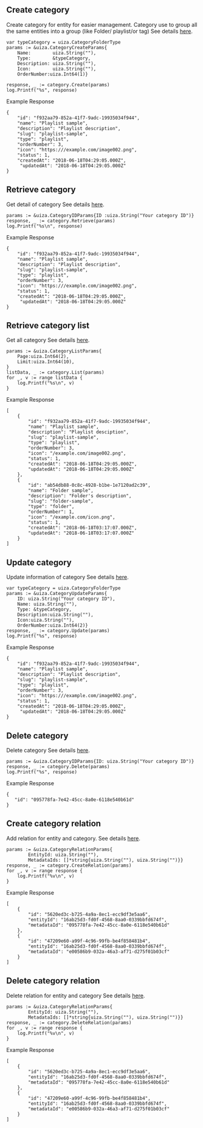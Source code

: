 ## Create category
Create category for entity for easier management. Category use to group all the same entities into a group (like Folder/ playlist/or tag)
See details [here](https://docs.uiza.io/#create-category).

```golang
var typeCategory = uiza.CategoryFolderType
params := &uiza.CategoryCreateParams{
	Name:        uiza.String(""),
	Type:        &typeCategory,
	Description: uiza.String(""),
	Icon:        uiza.String(""),
	OrderNumber:uiza.Int64(1)}

response, _ := category.Create(params)
log.Printf("%s", response)
```

Example Response
```golang
{
    "id": "f932aa79-852a-41f7-9adc-19935034f944",
    "name": "Playlist sample",
    "description": "Playlist description",
    "slug": "playlist-sample",
    "type": "playlist",
    "orderNumber": 3,
    "icon": "https:///example.com/image002.png",
    "status": 1,
    "createdAt": "2018-06-18T04:29:05.000Z",
     "updatedAt": "2018-06-18T04:29:05.000Z"
}
```
## Retrieve category
Get detail of category
See details [here](https://docs.uiza.io/#retrieve-category).

```golang
params := &uiza.CategoryIDParams{ID :uiza.String("Your category ID")}
response, _ := category.Retrieve(params)
log.Printf("%s\n", response)

```

Example Response

```golang
{
    "id": "f932aa79-852a-41f7-9adc-19935034f944",
    "name": "Playlist sample",
    "description": "Playlist description",
    "slug": "playlist-sample",
    "type": "playlist",
    "orderNumber": 3,
    "icon": "https:///example.com/image002.png",
    "status": 1,
    "createdAt": "2018-06-18T04:29:05.000Z",
     "updatedAt": "2018-06-18T04:29:05.000Z"
}
```
## Retrieve category list
Get all category
See details [here](https://docs.uiza.io/#retrieve-category-list).
```golang
params := &uiza.CategoryListParams{
    Page:uiza.Int64(2),
    Limit:uiza.Int64(10),
}
listData, _ := category.List(params)
for _, v := range listData {
    log.Printf("%s\n", v)
}
```

Example Response

```golang
[
    {
        "id": "f932aa79-852a-41f7-9adc-19935034f944",
        "name": "Playlist sample",
        "description": "Playlist desciption",
        "slug": "playlist-sample",
        "type": "playlist",
        "orderNumber": 3,
        "icon": "/example.com/image002.png",
        "status": 1,
        "createdAt": "2018-06-18T04:29:05.000Z",
        "updatedAt": "2018-06-18T04:29:05.000Z"
    },
    {
        "id": "ab54db88-0c8c-4928-b1be-1e7120ad2c39",
        "name": "Folder sample",
        "description": "Folder's description",
        "slug": "folder-sample",
        "type": "folder",
        "orderNumber": 1,
        "icon": "/example.com/icon.png",
        "status": 1,
        "createdAt": "2018-06-18T03:17:07.000Z",
        "updatedAt": "2018-06-18T03:17:07.000Z"
    }
]
```
## Update category
Update information of category
See details [here](https://docs.uiza.io/#update-category).

```golang
var typeCategory = uiza.CategoryFolderType
params := &uiza.CategoryUpdateParams{
	ID: uiza.String("Your category ID"),
	Name: uiza.String(""),
	Type: &typeCategory,
	Description:uiza.String(""),
	Icon:uiza.String(""),
	OrderNumber:uiza.Int64(2)}
response, _ := category.Update(params)
log.Printf("%s", response)
```

Example Response

```golang
{
    "id": "f932aa79-852a-41f7-9adc-19935034f944",
    "name": "Playlist sample",
    "description": "Playlist description",
    "slug": "playlist-sample",
    "type": "playlist",
    "orderNumber": 3,
    "icon": "https:///example.com/image002.png",
    "status": 1,
    "createdAt": "2018-06-18T04:29:05.000Z",
     "updatedAt": "2018-06-18T04:29:05.000Z"
}
```
## Delete category
Delete category
See details [here](https://docs.uiza.io/#delete-category).
```golang
params := &uiza.CategoryIDParams{ID: uiza.String("Your category ID")}
response, _ := category.Delete(params)
log.Printf("%s", response)
```

Example Response

```golang
{
   "id": "095778fa-7e42-45cc-8a0e-6118e540b61d"
}
```
## Create category relation
Add relation for entity and category.
See details [here](https://docs.uiza.io/#create-category-relation).
```golang
params := &uiza.CategoryRelationParams{
		EntityId: uiza.String(""),
		MetadataIds: []*string{uiza.String(""), uiza.String("")}}
response, _ := category.CreateRelation(params)
for _, v := range response {
	log.Printf("%v\n", v)
}
```

Example Response

```golang
[
    {
        "id": "5620ed3c-b725-4a9a-8ec1-ecc9df3e5aa6",
        "entityId": "16ab25d3-fd0f-4568-8aa0-0339bbfd674f",
        "metadataId": "095778fa-7e42-45cc-8a0e-6118e540b61d"
    },
    {
        "id": "47209e60-a99f-4c96-99fb-be4f858481b4",
        "entityId": "16ab25d3-fd0f-4568-8aa0-0339bbfd674f",
        "metadataId": "e00586b9-032a-46a3-af71-d275f01b03cf"
    }
]
```
## Delete category relation
Delete relation for entity and category
See details [here](https://docs.uiza.io/#delete-category-relation).
```golang
params := &uiza.CategoryRelationParams{
		EntityId: uiza.String(""),
		MetadataIds: []*string{uiza.String(""), uiza.String("")}}
response, _ := category.DeleteRelation(params)
for _, v := range response {
	log.Printf("%v\n", v)
}
```

Example Response

```golang
[
    {
        "id": "5620ed3c-b725-4a9a-8ec1-ecc9df3e5aa6",
        "entityId": "16ab25d3-fd0f-4568-8aa0-0339bbfd674f",
        "metadataId": "095778fa-7e42-45cc-8a0e-6118e540b61d"
    },
    {
        "id": "47209e60-a99f-4c96-99fb-be4f858481b4",
        "entityId": "16ab25d3-fd0f-4568-8aa0-0339bbfd674f",
        "metadataId": "e00586b9-032a-46a3-af71-d275f01b03cf"
    }
]
```